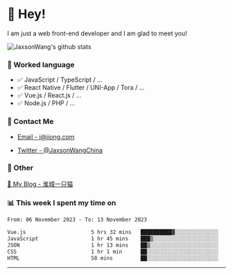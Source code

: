 # 👋 Hey!

I am just a web front-end developer and I am glad to meet you!

![JaxsonWang's github stats](https://github-readme-stats.vercel.app/api?username=JaxsonWang&&show_icons=true&&title_color=1abc9c&&icon_color=1abc9c)


### 📝 Worked language

- ✅ JavaScript / TypeScript / ...
- ✅ React Native / Flutter / UNI-App / Tora / ...
- ✅ Vue.js / React.js / ...
- ✅ Node.js / PHP / ...

### 📮 Contact Me

- [Email - i@iiong.com](mailto:i@iiong.com)

- [Twitter - @JaxsonWangChina](https://twitter.com/JaxsonWangChina)

### 🤪 Other

[📌 My Blog - 淮城一只猫](https://iiong.com)

### 📊 This week I spent my time on

<!--START_SECTION:waka-->

```txt
From: 06 November 2023 - To: 13 November 2023

Vue.js                     5 hrs 32 mins   ██████████▓░░░░░░░░░░░░░░   42.81 %
JavaScript                 1 hr 45 mins    ███▒░░░░░░░░░░░░░░░░░░░░░   13.52 %
JSON                       1 hr 13 mins    ██▒░░░░░░░░░░░░░░░░░░░░░░   09.46 %
CSS                        1 hr 1 min      ██░░░░░░░░░░░░░░░░░░░░░░░   07.89 %
HTML                       58 mins         ██░░░░░░░░░░░░░░░░░░░░░░░   07.49 %
```

<!--END_SECTION:waka-->

---
